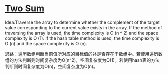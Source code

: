 # [Two Sum](https://leetcode.com/problems/two-sum/)

Idea:Traverse the array to determine whether the complement of the target value corresponding to the current value exists in the array. If the method of traversing the array is used, the time complexity is O (n ^ 2) and the space complexity is O (1). If the hash table method is used, the time complexity is O (n) and the space complexity is O (n).  

思路：遍历数组判断当前值所对应的目标值的补是否存在于数组中。若使用遍历数组的方法判断则时间复杂度为O(n^2)，空间复杂度为O(1)。若使用hash表的方法判断则时间复杂度为O(n)，空间复杂度为O(n)。  